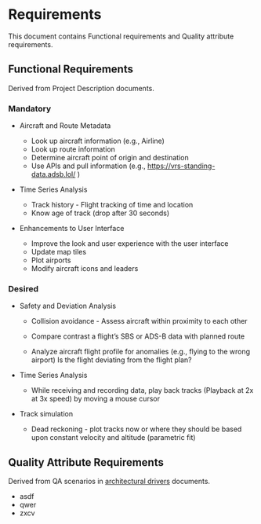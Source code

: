 # Requirements

This document contains Functional requirements and Quality attribute requirements.

## Functional Requirements

Derived from Project Description documents.

### Mandatory

- Aircraft and Route Metadata
  - Look up aircraft information (e.g., Airline)
  - Look up route information
  - Determine aircraft point of origin and destination
  - Use APIs and pull information (e.g., https://vrs-standing-data.adsb.lol/ )

- Time Series Analysis
  - Track history - Flight tracking of time and location
  - Know age of track (drop after 30 seconds)

- Enhancements to User Interface
  - Improve the look and user experience with the user interface
  - Update map tiles
  - Plot airports
  - Modify aircraft icons and leaders

### Desired

- Safety and Deviation Analysis

  - Collision avoidance - Assess aircraft within proximity to each other

  - Compare contrast a flight’s SBS or ADS-B data with planned route

  - Analyze aircraft flight profile for anomalies (e.g., flying to the wrong airport) Is the flight deviating from the flight plan?


- Time Series Analysis
  - While receiving and recording data, play back tracks (Playback at 2x at 3x speed) by moving a mouse cursor
- Track simulation
  - Dead reckoning - plot tracks now or where they should be based upon constant velocity and altitude (parametric fit)


## Quality Attribute Requirements 

Derived from QA scenarios in [architectural drivers](./2-ArchitecturalDrivers.md) documents.

- asdf
- qwer
- zxcv